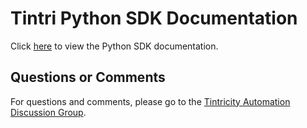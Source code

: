 # Tintri Python SDK Documentation #
Click [here](https://tintri.github.io/tintri-python-sdk/index.html) to view the Python SDK documentation.

## Questions or Comments ##
For questions and comments, please go to the [Tintricity Automation Discussion Group](http://hub.tintricity.com/discussions/automation).
